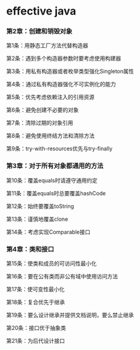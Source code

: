 # effective java

### **第2章：创建和销毁对象**

第1条：用静态工厂方法代替构造器

第2条：遇到多个构造器参数时要考虑使用构建器

第3条：用私有构造器或者枚举类型强化Singleton属性

第4条：通过私有构造器强化不可实例化的能力

第5条：优先考虑依赖注入的引用资源

第6条：避免创建不必要的对象

第7条：清除过期的对象引用

第8条：避免使用终结方法和清除方法

第9条：try-with-resources优先与try-finally

### **第3章：对于所有对象都通用的方法**

第10条：覆盖equals时请遵守通用约定

第11条：覆盖equals时总要覆盖hashCode

第12条：始终要覆盖toString

第13条：谨慎地覆盖clone

第14条：考虑实现Comparable接口

### **第4章：类和接口**

第15条：使类和成员的可访问性最小化

第16条：要在公有类而非公有域中使用访问方法

第17条：使可变性最小化

第18条：复合优先于继承

第19条：要么设计继承并提供文档说明，要么禁止继承

第20条：接口优于抽象类

第21条：为后代设计接口